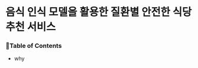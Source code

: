 # 음식 인식 모델을 활용한 질환별 안전한 식당 추천 서비스 


### 🚩Table of Contents
* why <title>?
* Features
* Examples
* How it works

### Why <title>?

**본 서비스는 질환을 가지고 있는 사람도 편하게 음식점을 고를 수 있도록 음식점에 `안전 음식 신호등`을 부여합니다.**

배달의 시대에서 먹고 싶은 음식을 찾아 주문하기란 정말 쉽습니다. 하지만 만약 알러지가 있거나, 질환자라면 음식점을 고르는데 어려움이 많을 것입니다. 본 서비스는 이 불편함을 해소합니다.
 음식점의 음식 사진과 방문자 후기사진, 음식 이름을 활용하여 영양성분을 분석해 질환자에 맞춘 음식 안전도를 판단합니다. 사용자는 지도에서 음식점 옆에 나타난 신호등을 보고, 편하게 고를 수 있게 됩니다. `안전 음식 신호등`은 어떤 질환을 설정하냐에 따라 바뀝니다. 예를 들어 같은 음식점이 갑상선기능저하증 질환자에게는 초록색이지만, 갑각류 알러지 질환자에게는 빨간색일 수 있습니다. 본 서비스는 모두가 행복하게 먹고싶은 음식을 안전하게 먹을 수 있는 세상을 위해 태어나게 되었습니다.
 
### Features 
- 입력된 질환 정보 혹은 식습관에 대해 동작합니다 
- 사용자의 위치 혹은 검색한 장소를 중심으로, 이용 가능한 배달 범위 혹은 특정 거리 반경 안에 있는 음식점의 음식 사진을 분석하여 `음식 안전도`를 평가합니다. 
	- 음식 사진과 이름을 분석하여 음식 종류를 특정하고, 식품 DB를 활용하여 음식의 영양성분를 산출합니다. 
 	  *예)들기름육회파스타 - 이미지 인식으로 '파스타' '면과 다른 재료의 비율' 추출, 이름에서 육회 추출하여 최종 영양성분 도출*
	- 음식에 안좋은 영양소를 대체할 수 있는 옵션이 있는경우, 안전도에 반영됩니다. 
	  *예)떡볶이 떡을 곤약떡으로 대체 가능한 경우 - 빨간색에서 초록색으로 변경*
- 음식 안전도를 종합하여 `음식점의 종합 안전도`를 나타냅니다 

### How it works
1. 지도 상 음식점 및 판매 음식 정보, 음식 사진 크롤링 
2. 음식 인식 딥러닝 모델 구현
3. 식품 DB 구축 
4. 네이버 지도 API를 활용한 음식점 안내 지도 웹 구현 


##### This is Team 2 of Capstone Design by Professor Park Jae-hong of Business Administration at Kyung Hee University.
